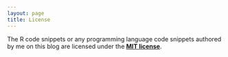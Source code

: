 ```yaml
---
layout: page
title: License
---
```


The R code snippets or any programming language code snippets authored by me on this blog are licensed under the [**MIT license**](https://gist.githubusercontent.com/valentinitnelav/bd78dd3852e9ff11d89a027606fa270a/raw/4dc914ce30cfdcd4ce77bb219b9e3b552e6df4e3/MIT_License.txt).